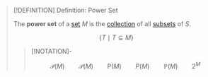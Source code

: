 >[!DEFINITION] Definition: Power Set
>
>The **power set** of a [set](Sets.md) $M$ is the [collection](Collections/index.md) of all [subsets](Sets.md) of $S$.
>
>$$
>\{T \mid T \subseteq M\}
>$$
>
>>[!NOTATION]-
>>
>>$$
>>\mathscr{P}(M) \qquad \mathcal{P}(M) \qquad \mathsf{P}(M) \qquad P(M) \qquad \mathbb{P}(M) \qquad 2^M
>>$$
>>
>